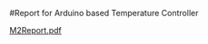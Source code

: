 #Report for Arduino based Temperature Controller

[M2Report.pdf](https://github.com/praveenmareedu/M2_EmBSyS/files/8192704/M2Report.pdf)
